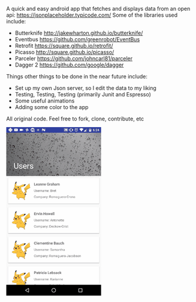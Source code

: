 A quick and easy android app that fetches and displays data from an open api: https://jsonplaceholder.typicode.com/ Some of the libraries used include:

+ Butterknife http://jakewharton.github.io/butterknife/
+ Eventbus https://github.com/greenrobot/EventBus
+ Retrofit https://square.github.io/retrofit/
+ Picasso http://square.github.io/picasso/
+ Parceler https://github.com/johncarl81/parceler
+ Dagger 2 https://github.com/google/dagger

Things other things to be done in the near future include:
+ Set up my own Json server, so I edit the data to my liking
+ Testing, Testing, Testing (primarily Junit and Espresso)
+ Some useful animations
+ Adding some color to the app

All original code. Feel free to fork, clone, contribute, etc

![2014-10-22 11_35_09](screenshots/animated.gif)
